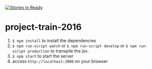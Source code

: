 [![Stories in Ready](https://badge.waffle.io/osoken/project-train-2016.png?label=ready&title=Ready)](https://waffle.io/osoken/project-train-2016)

# project-train-2016

1. `$ npm install` to install the dependencies
2. `$ npm run-script watch` or `$ npm run-script develop` or `$ npm run-script production` to transpile the jsx.
3. `$ npm start` to start the server
4. access `http://localhost:3000` on your browser
